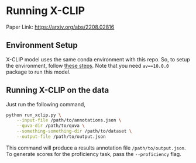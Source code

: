 # Running X-CLIP
Paper Link: https://arxiv.org/abs/2208.02816

## Environment Setup
X-CLIP model uses the same conda environment with this repo. So, to setup the environment, follow [these steps](../../README.md). Note that you need `av==10.0.0` package to run this model.

## Running X-CLIP on the data

Just run the following command,
```bash
python run_xclip.py \
    --input-file /path/to/annotations.json \
    --quva-dir /path/to/quva \
    --something-something-dir /path/to/dataset \
    --output-file /path/to/output.json
```

This command will produce a results annotation file `/path/to/output.json`. To generate scores for the proficiency task, pass the `--proficiency` flag.